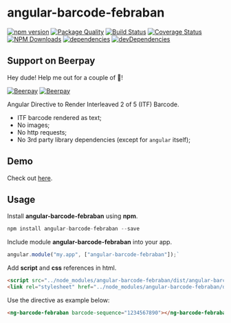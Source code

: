 # angular-barcode-febraban
[![npm version](https://img.shields.io/npm/v/angular-barcode-febraban.svg)](https://www.npmjs.com/package/angular-barcode-febraban)
[![Package Quality](http://npm.packagequality.com/shield/angular-barcode-febraban.svg)](http://packagequality.com/#?package=angular-barcode-febraban)
[![Build Status](https://travis-ci.org/allansli/angular-barcode-febraban.svg?branch=develop)](https://travis-ci.org/allansli/angular-barcode-febraban)
[![Coverage Status](https://coveralls.io/repos/github/allansli/angular-barcode-febraban/badge.svg?branch=master)](https://coveralls.io/github/allansli/angular-barcode-febraban?branch=master)
[![NPM Downloads](https://img.shields.io/npm/dt/angular-barcode-febraban.svg)](https://www.npmjs.com/package/angular-barcode-febraban)
[![dependencies](https://david-dm.org/allansli/angular-barcode-febraban/status.svg)](https://david-dm.org/allansli/angular-barcode-febraban)
[![devDependencies](https://david-dm.org/allansli/angular-barcode-febraban/dev-status.svg)](https://david-dm.org/allansli/angular-barcode-febraban)

## Support on Beerpay
Hey dude! Help me out for a couple of :beers:!

[![Beerpay](https://beerpay.io/allansli/angular-barcode-febraban/badge.svg?style=beer-square)](https://beerpay.io/allansli/angular-barcode-febraban)  [![Beerpay](https://beerpay.io/allansli/angular-barcode-febraban/make-wish.svg?style=flat-square)](https://beerpay.io/allansli/angular-barcode-febraban?focus=wish)


Angular Directive to Render Interleaved 2 of 5 (ITF) Barcode.

 * ITF barcode rendered as text;
 * No images;
 * No http requests;
 * No 3rd party library dependencies (except for `angular` itself);

## Demo
Check out [here](http://htmlpreview.github.io/?https://github.com/allansli/angular-barcode-febraban/blob/master/demo/index_git.html).

## Usage

Install **angular-barcode-febraban** using **npm**.
```js 
npm install angular-barcode-febraban --save
```

Include module **angular-barcode-febraban** into your app.
```js
angular.module("my.app", ["angular-barcode-febraban"]);`
```

Add **script** and **css** references in html.
```html
<script src="../node_modules/angular-barcode-febraban/dist/angular-barcode-febraban.min.js"></script>
<link rel="stylesheet" href="../node_modules/angular-barcode-febraban/dist/css/barcode.css" />
```

Use the directive as example below:
```html
<ng-barcode-febraban barcode-sequence="1234567890"></ng-barcode-febraban>
```
